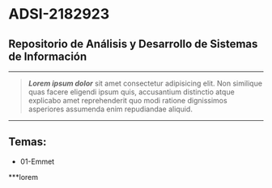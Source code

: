 # ADSI-2182923

## Repositorio de Análisis y Desarrollo de Sistemas de Información


---

> ***Lorem ipsum dolor*** sit amet consectetur adipisicing elit. Non similique quas facere eligendi ipsum quis, accusantium distinctio atque explicabo amet reprehenderit quo modi ratione dignissimos asperiores assumenda enim repudiandae aliquid.

---

## Temas:

- 01-Emmet

***lorem